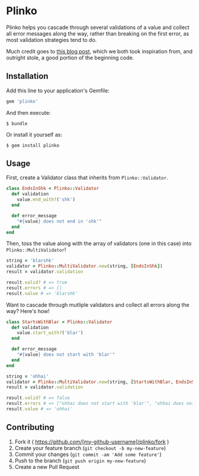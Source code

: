 # Plinko

Plinko helps you cascade through several validations of a value and collect all error messages along the way,
rather than breaking on the first error, as most validation strategies tend to do.

Much credit goes to [this blog post](http://milhouseonsoftware.com/2015/02/08/composable-validations/), which we both took inspiration from, and outright stole, a good portion of the beginning code.

## Installation

Add this line to your application's Gemfile:

```ruby
gem 'plinko'
```

And then execute:

    $ bundle

Or install it yourself as:

    $ gem install plinko

## Usage

First, create a Validator class that inherits from `Plinko::Validator`.

```ruby
class EndsInShk < Plinko::Validator
  def validation
    value.end_with?('shk')
  end

  def error_message
    "#{value} does not end in 'shk'"
  end
end
```

Then, toss the value along with the array of validators (one in this case) into `Plinko::MultiValidator`!

```ruby
string = 'blarshk'
validator = Plinko::MultiValidator.new(string, [EndsInShk])
result = validator.validation

result.valid? # => true
result.errors # => []
result.value # => 'blarshk'
```

Want to cascade through mutliple validators and collect all errors along the way? Here's how!

```ruby
class StartsWithBlar < Plinko::Validator
  def validation
    value.start_with?('blar')
  end

  def error_message
    "#{value} does not start with 'blar'"
  end
end

string = 'ohhai'
validator = Plinko::MultiValidator.new(string, [StartsWithBlar, EndsInShk])
result = validator.validation

result.valid? # => false
result.errors # => ["ohhai does not start with 'blar'", "ohhai does not end in 'shk'"]
result.value # => 'ohhai'
```

## Contributing

1. Fork it ( https://github.com/[my-github-username]/plinko/fork )
2. Create your feature branch (`git checkout -b my-new-feature`)
3. Commit your changes (`git commit -am 'Add some feature'`)
4. Push to the branch (`git push origin my-new-feature`)
5. Create a new Pull Request